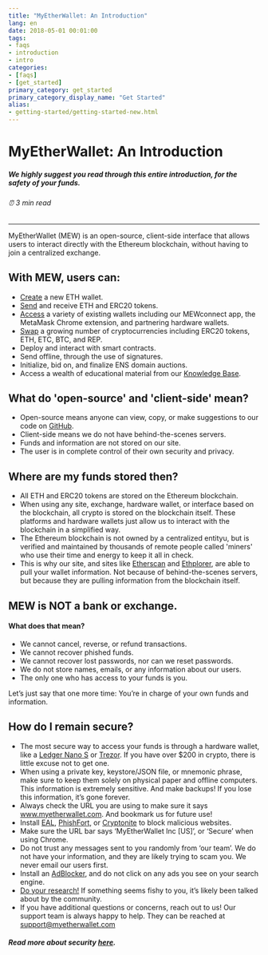 ```yaml
---
title: "MyEtherWallet: An Introduction"
lang: en
date: 2018-05-01 00:01:00
tags:
- faqs
- introduction
- intro
categories:
- [faqs]
- [get_started]
primary_category: get_started
primary_category_display_name: "Get Started"
alias:
- getting-started/getting-started-new.html
---
```





# __MyEtherWallet: An Introduction__
##### We highly suggest you read through this entire introduction, for the safety of your funds.
###### ⏰ 3 min read
***

MyEtherWallet (MEW) is an open-source, client-side interface that allows users to interact directly with the Ethereum blockchain, without having to join a centralized exchange.

## __With MEW, users can:__


* [Create][1] a new ETH wallet.
* [Send][2] and receive ETH and ERC20 tokens.
* [Access][3] a variety of existing wallets including our MEWconnect app, the MetaMask Chrome extension, and partnering hardware wallets.
* [Swap][4] a growing number of cryptocurrencies including ERC20 tokens, ETH, ETC, BTC, and REP.
* Deploy and interact with smart contracts.
* Send offline, through the use of signatures.
* Initialize, bid on, and finalize ENS domain auctions.
* Access a wealth of educational material from our [Knowledge Base]().

## __What do 'open-source' and 'client-side' mean?__

* Open-source means anyone can view, copy, or make suggestions to our code on [GitHub][5].
* Client-side means we do not have behind-the-scenes servers.
* Funds and information are not stored on our site.
* The user is in complete control of their own security and privacy.



## __Where are my funds stored then?__

* All ETH and ERC20 tokens are stored on the Ethereum blockchain.
* When using any site, exchange, hardware wallet, or interface based on the blockchain, all crypto is stored on the blockchain itself. These platforms and hardware wallets just allow us to interact with the blockchain in a simplified way.
* The Ethereum blockchain is not owned by a centralized entityu, but is verified and maintained by thousands of remote people called 'miners' who use their time and energy to keep it all in check.
* This is why our site, and sites like [Etherscan][etherscan] and [Ethplorer][ethplorer], are able to pull your wallet information. Not because of behind-the-scenes servers, but because they are pulling information from the blockchain itself. 



## __MEW is NOT a bank or exchange.__
#### __What does that mean?__

* We cannot cancel, reverse, or refund transactions.
* We cannot recover phished funds.
* We cannot recover lost passwords, nor can we reset passwords.
* We do not store names, emails, or any information about our users.
* The only one who has access to your funds is you. 


<div class="reminder">
Let’s just say that one more time: 
You’re in charge of your own funds and information.
</div>


## __How do I remain secure?__

* The most secure way to access your funds is through a hardware wallet, like a [Ledger Nano S][ledger] or [Trezor][trezor]. If you have over $200 in crypto, there is little excuse not to get one.
* When using a private key, keystore/JSON file, or mnemonic phrase, make sure to keep them solely on physical paper and offline computers. This information is extremely sensitive. And make backups! If you lose this information, it’s gone forever.
* Always check the URL you are using to make sure it says www.myetherwallet.com. And bookmark us for future use!
* Install [EAL][EAL], [PhishFort][PhishFort], or [Cryptonite][Cryptonite] to block malicious websites.
* Make sure the URL bar says ‘MyEtherWallet Inc [US]’, or ‘Secure’ when using Chrome.
* Do not trust any messages sent to you randomly from ‘our team’. We do not have your information, and they are likely trying to scam you. We never email our users first. 
* Install an [AdBlocker][13], and do not click on any ads you see on your search engine.
* [Do your research!][14] If something seems fishy to you, it’s likely been talked about by the community.
* If you have additional questions or concerns, reach out to us! Our support team is always happy to help. They can be reached at support@myetherwallet.com


##### Read more about security [here][15].


[1]: /posts/getting-started/how-to-create-a-wallet/
[2]: /posts/transactions/how-to-send-a-transaction/
[3]: /posts/getting-started/how-to-access-your-wallet/
[4]: /posts/swap/swapping-via-kyber-bity-changelly/
[5]: https://github.com/MyEtherWallet "MEW Github"
[etherscan]: https://etherscan.io/
[ethplorer]: https://ethplorer.io
[ledger]: /
[trezor]: https://shop.trezor.io/?a=myetherwallet.com
[EAL]: https://chrome.google.com/webstore/detail/etheraddresslookup/pdknmigbbbhmllnmgdfalmedcmcefdfn
[PhishFort]: https://chrome.google.com/webstore/detail/phishfort-protect/bdiohckpogchppdldbckcdjlklanhkfc
[Cryptonite]: https://chrome.google.com/webstore/detail/cryptonite-by-metacert/keghdcpemohlojlglbiegihkljkgnige
[13]: https://chrome.google.com/webstore/detail/ublock-origin/cjpalhdlnbpafiamejdnhcphjbkeiagm?hl=en
[14]: http://google.com
[15]: /posts/security-and-privacy/ensuring-mew-doesnt-give-people-same-address/
[16]: /posts/getting-started/how-to-create-a-wallet/
